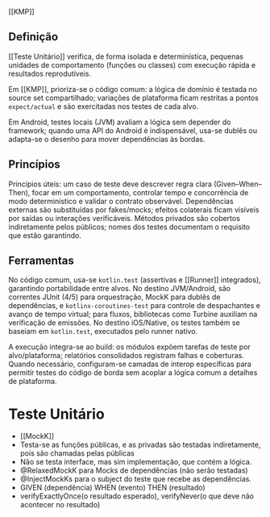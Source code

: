 [[KMP]]

## Definição

[[Teste Unitário]] verifica, de forma isolada e determinística, pequenas unidades de comportamento (funções ou classes) com execução rápida e resultados reprodutíveis.

Em [[KMP]], prioriza-se o código comum: a lógica de domínio é testada no source set compartilhado; variações de plataforma ficam restritas a pontos `expect/actual` e são exercitadas nos testes de cada alvo.

Em Android, testes locais (JVM) avaliam a lógica sem depender do framework; quando uma API do Android é indispensável, usa-se dublês ou adapta-se o desenho para mover dependências às bordas.

## Princípios

Princípios úteis: um caso de teste deve descrever regra clara (Given–When–Then), focar em um comportamento, controlar tempo e concorrência de modo determinístico e validar o contrato observável. Dependências externas são substituídas por fakes/mocks; efeitos colaterais ficam visíveis por saídas ou interações verificáveis. Métodos privados são cobertos indiretamente pelos públicos; nomes dos testes documentam o requisito que estão garantindo.

## Ferramentas

No código comum, usa-se `kotlin.test` (assertivas e [[Runner]]
integrados), garantindo portabilidade entre alvos. No destino JVM/Android, são correntes JUnit (4/5) para orquestração, MockK para dublês de dependências, e `kotlinx-coroutines-test` para controle de despachantes e avanço de tempo virtual; para fluxos, bibliotecas como Turbine auxiliam na verificação de emissões. No destino iOS/Native, os testes também se baseiam em `kotlin.test`, executados pelo runner nativo.

A execução integra-se ao build: os módulos expõem tarefas de teste por alvo/plataforma; relatórios consolidados registram falhas e coberturas. Quando necessário, configuram-se camadas de interop específicas para permitir testes do código de borda sem acoplar a lógica comum a detalhes de plataforma.

# Teste Unitário
* [[MockK]]
* Testa-se as funções públicas, e as privadas são testadas indiretamente, pois são chamadas pelas públicas
* Não se testa interface, mas sim implementação, que contém a lógica.
* @RelaxedMockK para Mocks de dependências (não serão testadas)
* @InjectMockKs para o subject do teste que recebe as dependências.
* GIVEN (dependência) WHEN (evento) THEN (resultado)
* verifyExactlyOnce(o resultado esperado), verifyNever(o que deve não acontecer no resultado)
